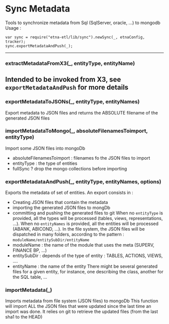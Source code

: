 # Sync Metadata
Tools to synchronize metadata from Sql (SqlServer, oracle, ...) to mongodb
Usage : 
```
var sync = require("etna-etl/lib/sync").newSync(_, etnaConfig, tracker);
sync.exportMetadataAndPush(_);
```
--------------------------
### extractMetadataFromX3(_, entityType, entityName)
Intended to be invoked from X3, see `exportMetadataAndPush` for more details
--------------------------
### exportMetadataToJSONs(_, entityType, entityNames)
Export metadata to JSON files and returns the ABSOLUTE filename of the generated JSON files
### importMetadataToMongo(_, absoluteFilenamesToimport, entityType)
Import some JSON files into mongoDb
* absoluteFilenamesToimport : filenames fo the JSON files to import
* entityType : the type of entities 
* fullSync ? drop the mongo collections before importing
### exportMetadataAndPush(_, entityType, entityNames, options)
Exports the metadata of set of entities.
An export consists in :
* Creating JSON files that contain the metadata
* importing the generated JSON files to mongDb
* committing and pushing the generated files to git
When no `entityType` is provided, all the types will be processed (tables, views, representations, ...).
When no `entityNames` is provided, all the entities will be processed (ABANK, ABICOND, ...).
In the file system, the JSON files will be dispatched in many folders, according to 
the pattern : `moduleName/entitySubDir/entityName`
* moduleName : the name of the module that uses the meta (SUPERV, FINANCE BP, ...)
* entitySubDir : depends of the type of entity : TABLES, ACTIONS, VIEWS, ....
* entityName : the name of the entity
There might be several generated files for a given entity, for instance, one describing
the class, another for the SQL table, ...
### importMetadata(_)
Imports metadata from file system (JSON files) to mongoDb
This function will import ALL the JSON files that were updated since the last time
an import was done. It relies on git to retrieve the updated files (from the last sha1 to the HEAD) 
